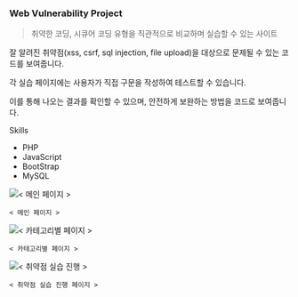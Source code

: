 ### Web Vulnerability Project

> 취약한 코딩, 시큐어 코딩 유형을 직관적으로 비교하며 실습할 수 있는 사이트

잘 알려진 취약점(xss, csrf, sql injection, file upload)을 대상으로 문제될 수 있는 코드를 보여줍니다.

각 실습 페이지에는 사용자가 직접 구문을 작성하여 테스트할 수 있습니다.

이를 통해 나오는 결과를 확인할 수 있으며, 안전하게 보완하는 방법을 코드로 보여줍니다.

Skills
- PHP
- JavaScript
- BootStrap
- MySQL


![`< 메인 페이지 >`](https://file.notion.so/f/f/2700af01-6f1e-4ac9-b8d3-c8c34ffab5c9/170065ac-dd27-451f-900c-7972f01933e0/index.png?id=47fbccc4-28f4-4f0f-8fe3-0cd69d1a554c&table=block&spaceId=2700af01-6f1e-4ac9-b8d3-c8c34ffab5c9&expirationTimestamp=1722060000000&signature=Q3bmaIPErmTWPDRXTLPOSkxq0q5_Zggdk2TS9Z663OQ&downloadName=index.png)

`< 메인 페이지 >`

![`< 카테고리별 페이지 >`](https://file.notion.so/f/f/2700af01-6f1e-4ac9-b8d3-c8c34ffab5c9/57701d09-cc82-4e8d-8563-f868a0c8a38a/1.png?id=510fd67c-0700-443e-b223-83954bd00b1b&table=block&spaceId=2700af01-6f1e-4ac9-b8d3-c8c34ffab5c9&expirationTimestamp=1722060000000&signature=mZZyMDMoIyO4R5UupDY_R_5e6wX0SFg4-x22zzLVme0&downloadName=1.png)

`< 카테고리별 페이지 >`

![`< 취약점 실습 진행 >`](https://file.notion.so/f/f/2700af01-6f1e-4ac9-b8d3-c8c34ffab5c9/085a1e74-02b5-49b0-8b61-8202f4c0bd09/secure.png?id=e52fee10-55ac-4517-8135-f231a78d4499&table=block&spaceId=2700af01-6f1e-4ac9-b8d3-c8c34ffab5c9&expirationTimestamp=1722060000000&signature=tzszsCh_YaQrMF2IKxzvHc_o7EYPP7yFkL9HAR2xPCQ&downloadName=secure.png)

`< 취약점 실습 진행 페이지 >`
